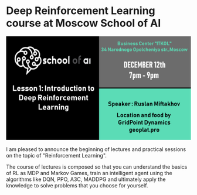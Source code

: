 # Deep Reinforcement Learning course at Moscow School of AI

![Lecture1](Lecture1/Event_Cover.png)

I am pleased to announce the beginning of lectures and practical sessions on the topic of "Reinforcement Learning".

The course of lectures is composed so that you can understand the basics of RL as MDP and Markov Games, train an intelligent agent using the algorithms like DQN, PPO, A3C, MADDPG and ultimately apply the knowledge to solve problems that you choose for yourself.
